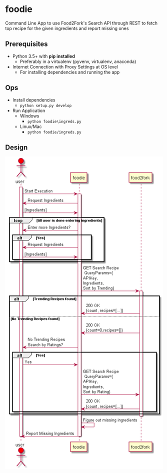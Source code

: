 # foodie
Command Line App to use Food2Fork's Search API through REST to fetch top recipe for the given ingredients and report missing ones

## Prerequisites 
- Python 3.5+ with **pip installed** 
    - Preferably in a virtualenv (pyvenv, virtualenv, anaconda)
- Internet Connection with Proxy Settings at OS level
    - For installing dependencies and running the app 
    
## Ops  
- Install dependencies 
    - `python setup.py develop`
- Run Application 
    - Windows
        - `python foodie\ingreds.py`
    - Linux/Mac
        -  `python foodie/ingreds.py`

## Design 
![Could not display. Check design/SequenceDiag.png](/design/SequenceDiag.png?raw=true "Component Diagram")

